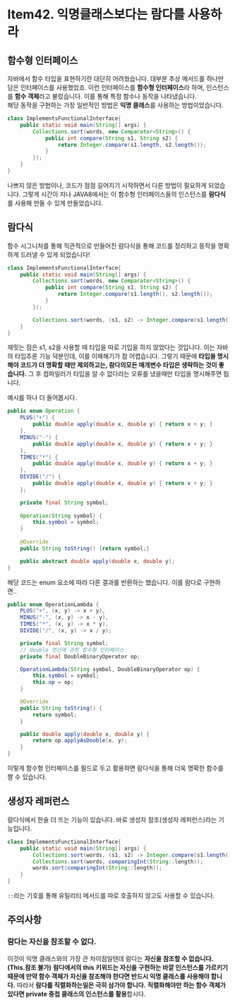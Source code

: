 # Item42. 익명클래스보다는 람다를 사용하라
## 함수형 인터페이스
자바에서 함수 타입을 표현하기란 대단히 어려웠습니다. 대부분 추상 메서드를 하나만 담은 인터페이스를 사용했었죠.
이런 인터페이스를 **함수형 인터페이스**라 하며, 인스턴스를 **함수 객체**라고 불렀습니다. 이를 통해 특정 함수나 동작을 나타냈습니다.  
해당 동작을 구현하는 가장 일반적인 방법은 **익명 클래스**를 사용하는 방법이었습니다.
```java
class ImplementsFunctionalInterface{
    public static void main(String[] args) {
        Collections.sort(words, new Comparator<String>() {
            public int compare(String s1, String s2) {
                return Integer.compare(s1.length, s2.length());
            }
        });
    }
}
```
나쁘지 않은 방법이나, 코드가 점점 길어지기 시작하면서 다른 방법이 필요하게 되었습니다. 그렇게 시간이 지나 JAVA8에서는
이 함수형 인터페이스들의 인스턴스를 **람다식**를 사용해 만들 수 있게 만들었습니다.

## 람다식
함수 시그니처를 통해 직관적으로 만들어진 람다식을 통해 코드를 정리하고 동작을 명확하게 드러낼 수 있게 되었습니다!
```java
class ImplementsFunctionalInterface{
    public static void main(String[] args) {
        Collections.sort(words, new Comparator<String>() {
            public int compare(String s1, String s2) {
                return Integer.compare(s1.length(), s2.length());
            }
        });

        Collections.sort(words, (s1, s2) -> Integer.compare(s1.length(), s2.length()));
    }
}
```
재밋는 점은 s1, s2을 사용할 때 타입을 따로 기입을 하지 않았다는 것입니다. 이는 자바의 타입추론 기능 덕분인데, 이를 이해해기가 참 어렵습니다.
그렇기 때문에 **타입을 명시해야 코드가 더 명확할 때만 제외하고는, 람다의모든 매개변수 타입은 생략하는 것이 좋습니다.**
그 후 컴파일러가 타입을 알 수 없다라는 오류를 냈을때만 타입을 명시해주면 됩니다.
  
예시를 하나 더 들어봅시다.
```java
public enum Operation {
    PLUS("+") { 
        public double apply(double x, double y) { return x + y; }
    },
    MINUS("-") {
        public double apply(double x, double y) { return x + y; }
    },
    TIMES("*") {
        public double apply(double x, double y) { return x + y; }
    },
    DIVIDE("/") {
        public double apply(double x, double y) { return x + y; }
    };

    private final String symbol;
    
    Operation(String symbol) {
        this.symbol = symbol;
    }
    
    @Override
    public String toString() {return symbol;}

    public abstract double apply(double x, double y);
}
```
해당 코드는 enum 요소에 따라 다른 결과를 반환하는 했습니다. 이를 람다로 구현하면..
```java
public enum OperationLambda {
    PLUS("+", (x, y) -> x + y),
    MINUS("-", (x, y) -> x - y),
    TIMES("*", (x, y) -> x * y),
    DIVIDE("/", (x, y) -> x / y);

    private final String symbol;
    // double 연산에 관한 함수형 인터페이스
    private final DoubleBinaryOperator op;

    OperationLambda(String symbol, DoubleBinaryOperator op) {
        this.symbol = symbol;
        this.op = op;
    }

    @Override
    public String toString() {
        return symbol;
    }

    public double apply(double x, double y) {
        return op.applyAsDouble(x, y);
    }
}
```
이렇게 함수형 인터페이스를 필드로 두고 활용하면 람다식을 통해 더욱 명확한 함수를 짤 수 있습니다.

## 생성자 레퍼런스
람다식에서 한술 더 뜨는 기능이 있습니다. 바로 생성자 참조(생성자 레퍼런스)라는 기능입니다.
```java
class ImplementsFunctionalInterface{
    public static void main(String[] args) {
        Collections.sort(words, (s1, s2) -> Integer.compare(s1.length(), s2.length()));
        Collections.sort(words, comparingInt(String::length));
        words.sort(comparingInt(String::length));
    }
}
```
`::`라는 기호를 통해 유틸리티 메서드를 따로 호출하지 않고도 사용할 수 있습니다.

## 주의사항
### 람다는 자신을 참조할 수 없다.
이것이 익명 클래스와의 가장 큰 차이점일텐데 람다는 **자신을 참조할 수 없습니다. (This.참조 불가)**
**람다에서의 this 키위드는 자신을 구현하는 바깥 인스턴스를 가르키기 때문에 만약 함수 객체가 자신을 참조해야 한다면 반드시 익명 클래스를 사용해야 합니다.** 
따라서 **람다를 직렬화하는일은 극히 삼가야 합니다.** **직렬화해야만 하는 함수 객체가 있다면 private 중첩 클래스의 인스턴스를 활용**합시다.
